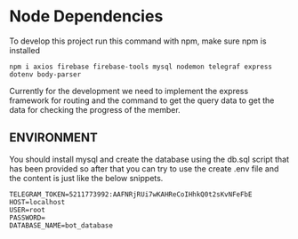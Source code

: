 # Node Dependencies 

To develop this project run this command with npm, make sure npm is installed 

```
npm i axios firebase firebase-tools mysql nodemon telegraf express dotenv body-parser 
```

Currently for the development we need to implement the express framework for routing and the command to get the query data to get the data for checking the progress of the member.    

## ENVIRONMENT 

You should install mysql and create the database using the db.sql script that has been provided so after that you can try to use the create .env file and the content is just like the below snippets. 

```
TELEGRAM_TOKEN=5211773992:AAFNRjRUi7wKAHReCoIHhkQ0t2sKvNFeFbE
HOST=localhost
USER=root
PASSWORD=
DATABASE_NAME=bot_database
```
